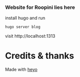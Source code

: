 ### Website for Roopini lies here

install hugo and run

```shell
hugo server blog
```

visit http://localhost:1313


# Credits & thanks

Made with [heyo](https://github.com/LucasVadilho/heyo-hugo-theme)